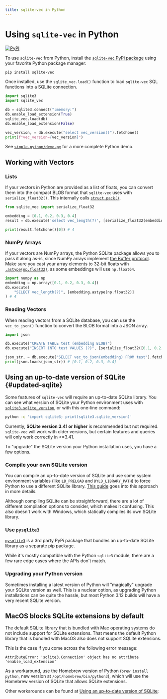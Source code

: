 ```yaml
---
title: sqlite-vec in Python
---
```


# Using `sqlite-vec` in Python

[![PyPI](https://img.shields.io/pypi/v/sqlite-vec.svg?color=blue&logo=python&logoColor=white)](https://pypi.org/project/sqlite-vec/)

To use `sqlite-vec` from Python, install the
[`sqlite-vec` PyPi package](https://pypi.org/project/sqlite-vec/) using your
favorite Python package manager:

```bash
pip install sqlite-vec
```

Once installed, use the `sqlite_vec.load()` function to load `sqlite-vec` SQL
functions into a SQLite connection.

```python
import sqlite3
import sqlite_vec

db = sqlite3.connect(":memory:")
db.enable_load_extension(True)
sqlite_vec.load(db)
db.enable_load_extension(False)

vec_version, = db.execute("select vec_version()").fetchone()
print(f"vec_version={vec_version}")
```

See
[`simple-python/demo.py`](https://github.com/asg017/sqlite-vec/blob/main/examples/simple-python/demo.py)
for a more complete Python demo.

## Working with Vectors

### Lists

If your vectors in Python are provided as a list of floats, you can
convert them into the compact BLOB format that `sqlite-vec` uses with
`serialize_float32()`. This internally calls [`struct.pack()`](https://docs.python.org/3/library/struct.html#struct.pack).

```python
from sqlite_vec import serialize_float32

embedding = [0.1, 0.2, 0.3, 0.4]
result = db.execute('select vec_length(?)', [serialize_float32(embedding)])

print(result.fetchone()[0]) # 4
```

### NumPy Arrays

If your vectors are NumPy arrays, the Python SQLite package allows you to
pass it along as-is, since NumPy arrays implement [the Buffer protocol](https://docs.python.org/3/c-api/buffer.html). Make sure you cast your array elements to 32-bit floats
with
[`.astype(np.float32)`](https://numpy.org/doc/stable/reference/generated/numpy.ndarray.astype.html),
as some embeddings will use `np.float64`.

```python
import numpy as np
embedding = np.array([0.1, 0.2, 0.3, 0.4])
db.execute(
    "SELECT vec_length(?)", [embedding.astype(np.float32)]
) # 4
```

### Reading Vectors

When reading vectors from a SQLite database, you can use the `vec_to_json()` function to convert the BLOB format into a JSON array.

```python
import json

db.execute("CREATE TABLE test (embedding BLOB)")
db.execute("INSERT INTO test VALUES (?)", [serialize_float32([0.1, 0.2, 0.3, 0.4])])

json_str, = db.execute("SELECT vec_to_json(embedding) FROM test").fetchone()
print(json.loads(json_str)) # [0.1, 0.2, 0.3, 0.4]
```


## Using an up-to-date version of SQLite {#updated-sqlite}

Some features of `sqlite-vec` will require an up-to-date SQLite library. You can
see what version of SQLite your Python environment uses with
[`sqlite3.sqlite_version`](https://docs.python.org/3/library/sqlite3.html#sqlite3.sqlite_version),
or with this one-line command:

```bash
python -c 'import sqlite3; print(sqlite3.sqlite_version)'
```

Currently, **SQLite version 3.41 or higher** is recommended but not required.
`sqlite-vec` will work with older versions, but certain features and queries will
only work correctly in >=3.41.

To "upgrade" the SQLite version your Python installation uses, you have a few
options.

### Compile your own SQLite version

You can compile an up-to-date version of SQLite and use some system environment
variables (like `LD_PRELOAD` and `DYLD_LIBRARY_PATH`) to force Python to use a
different SQLite library.
[This guide](https://til.simonwillison.net/sqlite/sqlite-version-macos-python)
goes into this approach in more details.

Although compiling SQLite can be straightforward, there are a lot of different
compilation options to consider, which makes it confusing. This also doesn't
work with Windows, which statically compiles its own SQLite library.

### Use `pysqlite3`

[`pysqlite3`](https://github.com/coleifer/pysqlite3) is a 3rd party PyPi package
that bundles an up-to-date SQLite library as a separate pip package.

While it's mostly compatible with the Python `sqlite3` module, there are a few
rare edge cases where the APIs don't match.

### Upgrading your Python version

Sometimes installing a latest version of Python will "magically" upgrade your
SQLite version as well. This is a nuclear option, as upgrading Python
installations can be quite the hassle, but most Python 3.12 builds will have a
very recent SQLite version.


## MacOS blocks SQLite extensions by default

The default SQLite library that is bundled with Mac operating systems do not include support for SQLite extensions. That means the default Python library that is bundled with MacOS also does not support SQLite extensions.

This is the case if you come across the following error message:

```
AttributeError: 'sqlite3.Connection' object has no attribute 'enable_load_extension'
```

As a workaround, use the Homebrew version of Python (`brew install python`, new version at `/opt/homebrew/bin/python3`), which will use the Homebrew version of SQLite that allows SQLite extensions.

Other workarounds can be found at [Using an up-to-date version of SQLite](#updated-sqlite);

